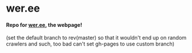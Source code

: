 # wer.ee
#### Repo for [wer.ee](), the webpage!
(set the default branch to rev(master) so that it wouldn't end up on random crawlers and such, too bad can't set gh-pages to use custom branch)
